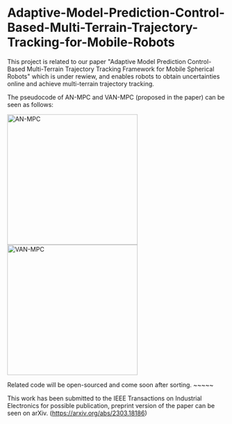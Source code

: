# Adaptive-Model-Prediction-Control-Based-Multi-Terrain-Trajectory-Tracking-for-Mobile-Robots
This project is related to our paper "Adaptive Model Prediction Control-Based Multi-Terrain Trajectory Tracking Framework for Mobile Spherical Robots" which is under rewiew, and enables robots to obtain uncertainties online and achieve multi-terrain trajectory tracking. 

The pseudocode of AN-MPC and VAN-MPC (proposed in the paper) can be seen as follows:

<img height="300" alt="AN-MPC" src="https://user-images.githubusercontent.com/52565676/224931874-f3cb93b0-bdb6-44f3-bc28-cde5c7540617.png">    <img height="300" alt="VAN-MPC" src="https://user-images.githubusercontent.com/52565676/224931890-6c5420c6-a9df-440b-b77d-b0336871095a.png">

Related code will be open-sourced and come soon after sorting. ~~~~~

This work has been submitted to the IEEE Transactions on Industrial Electronics for possible publication, preprint version of the paper can be seen on arXiv. (https://arxiv.org/abs/2303.18186)
